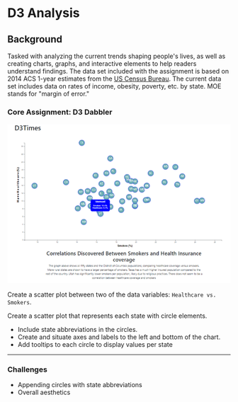 # D3 Analysis

## Background

Tasked with analyzing the current trends shaping people's lives, as well as creating charts, graphs, and interactive elements to help readers understand findings.
The data set included with the assignment is based on 2014 ACS 1-year estimates from the [US Census Bureau](https://data.census.gov/cedsci/). The current data set includes data on rates of income, obesity, poverty, etc. by state. MOE stands for "margin of error."

### Core Assignment: D3 Dabbler 

![Scatterplot](Images/Scatterplot.png)

Create a scatter plot between two of the data variables: `Healthcare vs. Smokers`.

Create a scatter plot that represents each state with circle elements. 
* Include state abbreviations in the circles.
* Create and situate axes and labels to the left and bottom of the chart.
* Add tooltips to each circle to display values per state
- - -

### Challenges
* Appending circles with state abbreviations
* Overall aesthetics 
